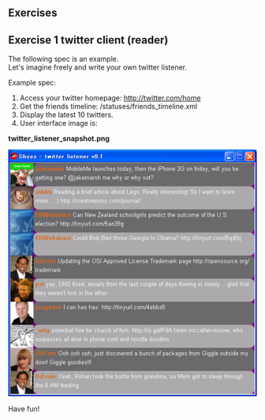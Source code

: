Exercises
----------

Exercise 1 twitter client (reader)
------------------------------------

The following spec is an example. <br>
Let's imagine freely and write your own twitter listener.  <br>

Example spec: <br>
1. Access your twitter homepage: http://twitter.com/home
2. Get the friends timeline: /statuses/friends_timeline.xml
3. Display the latest 10 twitters.
4. User interface image is:


**twitter\_listener\_snapshot.png**

![twitter\_listener\_snapshot.png](http://github.com/ashbb/shoes_tutorial_html/raw/master/images/twitter_listener_snapshot.png)

Have fun!
